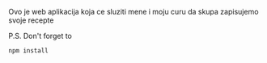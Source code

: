 Ovo je web aplikacija koja ce sluziti mene i moju curu da skupa zapisujemo svoje recepte

P.S. Don't forget to
```
npm install
```
